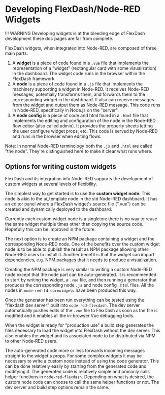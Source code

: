 # Developing FlexDash/Node-RED Widgets

!!! WARNING
    Developing widgets is at the bleeding edge of FlexDash development these doc
    pages are far from complete.

FlexDash widgets, when integrated into Node-RED, are composed of three main parts:

1. A **widget** is a piece of code found in a `.vue` file that implements the representation
   of a "widget" (rectangular card with some visualization) in the dashboard.
   The widget code runs in the browser within the FlexDash framework.
2. A **node** is a piece of code found in a `.js` file that implements the machinery supporting
   a widget in Node-RED.
   It receives Node-RED messages, potentially transforms them, and forwards them to the
   corresponding widget in the dashboard.
   It also can receive messages from the widget and output them as Node-RED message.
   This code runs in Node-RED, specifically in Node.js on the "server".
3. A **node config** is a piece of code and html found in a `.html` file that implements the
   editing and configuration of the node in the Node-RED flow editor (also called admin).
   It provides the property sheets letting the user configure widget props, etc.
   This code is served by Node-RED and runs in the browser when editing flows.
  
Note: in normal Node-RED terminology both the `.js` and `.html` are called "the node". They're
distinguished here to make it clear what runs where.

## Options for writing custom widgets

FlexDash and its integration into Node-RED supports the development of custom widgets at
several levels of flexibility.

The simplest way to get started is to use the **custom widget node**.
This node is akin to the ui_template node in the std Node-RED dashboard.
It has an editor panel where a FlexDash widget's source file (".vue") can be created and
dynamically deployed to the dashboard.

Currently each custom widget node is a singleton: there is no way to reuse the same widget
multiple times other than copying the source code. Hopefully this can be improved in the future.

The next option is to create an NPM package containing a widget and the corresponding Node-RED
node.
One of the benefits over the custom widget node is to be able to publish the result
as NPM package allowing other Node-RED users to install it.
Another benefit is that the widget can import dependencies, e.g. NPM packages that
it needs to produce a visualization.

Creating the NPM package is very similar to writing a custom Node-RED node except that
the node part can be auto-generated.
It is recommended to start by writing the widget, a `.vue` file, and then running a
generator that produces the corresponding node `.js` and node config `.html` files.
All the nodes in `node-red-fd-corewidgets` have been produced this way.

Once the generator has been run everything can be tested using the "flexdash dev server"
built into `node-red-flexdash`.
The dev server automatically pushes edits of the `.vue` file to FlexDash as soon as the file
is modified and it enables all the in-browser Vue debugging tools.

When the widget is ready for "production use" a build step generates the files necessary to load the
widget into FlexDash without the dev server.
This also enables the widget and its associated node to be distributed via NPM to other Node-RED users.

The auto-generated code more or less forwards incoming messages straight to the widget's props.
For some complex widgets it may be necessary to write a custom node instead of using the
code generator.
This can be done relatively easily by starting from the generated code and modifying it.
The generated code is relatively simple and primarily calls helper functions in
`node-red-flexdash`.
Depending on what is desired, the custom node code can choose to call the same helper functions or not.
The dev server and build step options remain the same.
